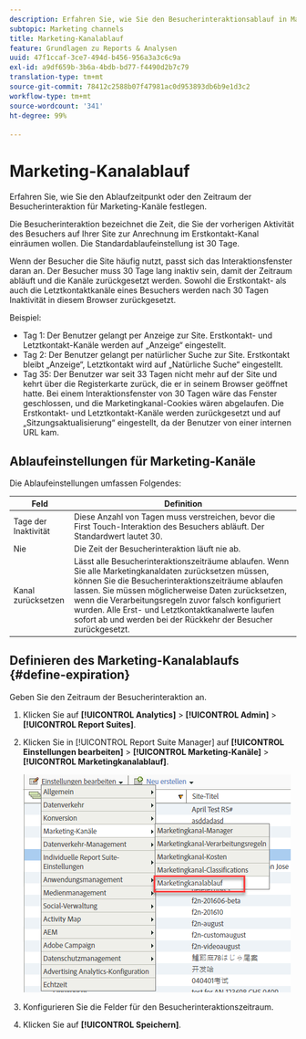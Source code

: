 ```yaml
---
description: Erfahren Sie, wie Sie den Besucherinteraktionsablauf in Marketing-Kanälen festlegen.
subtopic: Marketing channels
title: Marketing-Kanalablauf
feature: Grundlagen zu Reports & Analysen
uuid: 47f1ccaf-3ce7-494d-b456-956a3a3c6c9a
exl-id: a9df659b-3b6a-4bdb-bd77-f4490d2b7c79
translation-type: tm+mt
source-git-commit: 78412c2588b07f47981ac0d953893db6b9e1d3c2
workflow-type: tm+mt
source-wordcount: '341'
ht-degree: 99%

---
```


# Marketing-Kanalablauf

Erfahren Sie, wie Sie den Ablaufzeitpunkt oder den Zeitraum der Besucherinteraktion für Marketing-Kanäle festlegen.

Die Besucherinteraktion bezeichnet die Zeit, die Sie der vorherigen Aktivität des Besuchers auf Ihrer Site zur Anrechnung im Erstkontakt-Kanal einräumen wollen. Die Standardablaufeinstellung ist 30 Tage.

Wenn der Besucher die Site häufig nutzt, passt sich das Interaktionsfenster daran an. Der Besucher muss 30 Tage lang inaktiv sein, damit der Zeitraum abläuft und die Kanäle zurückgesetzt werden. Sowohl die Erstkontakt- als auch die Letztkontaktkanäle eines Besuchers werden nach 30 Tagen Inaktivität in diesem Browser zurückgesetzt.

Beispiel:

* Tag 1: Der Benutzer gelangt per Anzeige zur Site. Erstkontakt- und Letztkontakt-Kanäle werden auf „Anzeige“ eingestellt.
* Tag 2: Der Benutzer gelangt per natürlicher Suche zur Site. Erstkontakt bleibt „Anzeige“, Letztkontakt wird auf „Natürliche Suche“ eingestellt.
* Tag 35: Der Benutzer war seit 33 Tagen nicht mehr auf der Site und kehrt über die Registerkarte zurück, die er in seinem Browser geöffnet hatte. Bei einem Interaktionsfenster von 30 Tagen wäre das Fenster geschlossen, und die Marketingkanal-Cookies wären abgelaufen. Die Erstkontakt- und Letztkontakt-Kanäle werden zurückgesetzt und auf „Sitzungsaktualisierung“ eingestellt, da der Benutzer von einer internen URL kam.

## Ablaufeinstellungen für Marketing-Kanäle

Die Ablaufeinstellungen umfassen Folgendes:

| Feld | Definition |
|--- |--- |
| Tage der Inaktivität | Diese Anzahl von Tagen muss verstreichen, bevor die First Touch-Interaktion des Besuchers abläuft. Der Standardwert lautet 30. |
| Nie | Die Zeit der Besucherinteraktion läuft nie ab. |
| Kanal zurücksetzen | Lässt alle Besucherinteraktionszeiträume ablaufen.  Wenn Sie alle Marketingkanaldaten zurücksetzen müssen, können Sie die Besucherinteraktionszeiträume ablaufen lassen. Sie müssen möglicherweise Daten zurücksetzen, wenn die Verarbeitungsregeln zuvor falsch konfiguriert wurden. Alle Erst- und Letztkontaktkanalwerte laufen sofort ab und werden bei der Rückkehr der Besucher zurückgesetzt. |

## Definieren des Marketing-Kanalablaufs {#define-expiration}

Geben Sie den Zeitraum der Besucherinteraktion an.

1. Klicken Sie auf **[!UICONTROL Analytics]** > **[!UICONTROL Admin]** > **[!UICONTROL Report Suites]**.
2. Klicken Sie in [!UICONTROL Report Suite Manager] auf **[!UICONTROL Einstellungen bearbeiten]** > **[!UICONTROL Marketing-Kanäle]** > **[!UICONTROL Marketingkanalablauf]**.

   ![](assets/mchannel_expiration.png)

3. Konfigurieren Sie die Felder für den Besucherinteraktionszeitraum.
4. Klicken Sie auf **[!UICONTROL Speichern]**.
